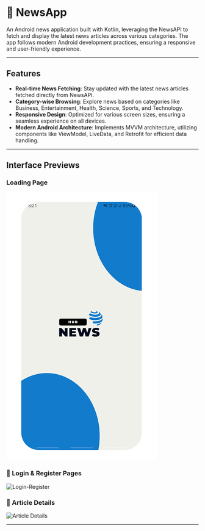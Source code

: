# 📰 NewsApp

An Android news application built with Kotlin, leveraging the NewsAPI to fetch and display the latest news articles across various categories. The app follows modern Android development practices, ensuring a responsive and user-friendly experience.

---

## Features

- **Real-time News Fetching**: Stay updated with the latest news articles fetched directly from NewsAPI.
- **Category-wise Browsing**: Explore news based on categories like Business, Entertainment, Health, Science, Sports, and Technology.
- **Responsive Design**: Optimized for various screen sizes, ensuring a seamless experience on all devices.
- **Modern Android Architecture**: Implements MVVM architecture, utilizing components like ViewModel, LiveData, and Retrofit for efficient data handling.

---

## Interface Previews

### Loading Page

![Home Page](https://github.com/samiho03/NewsApp/blob/main/images/loading.jpg)

### 📂 Login & Register Pages

![Login-Register](https://github.com/samiho03/NewsApp/blob/main/images/Login-RegisterPages.jpg)

### 📄 Article Details

![Article Details](path_to_article_details_image)


---


